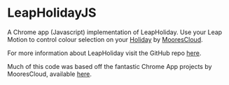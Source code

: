 LeapHolidayJS
=============

A Chrome app (Javascript) implementation of LeapHoliday.
Use your Leap Motion to control colour selection on your <a href="http://moorescloud.com">Holiday</a> 
by <a href="https://github.com/moorescloud">MooresCloud</a>.

For more information about LeapHoliday visit the GitHub repo <a href="https://github.com/shoerust/LeapHoliday">here</a>.

Much of this code was based off the fantastic Chrome App projects by MooresCloud, available <a href="https://github.com/moorescloud">here</a>.
